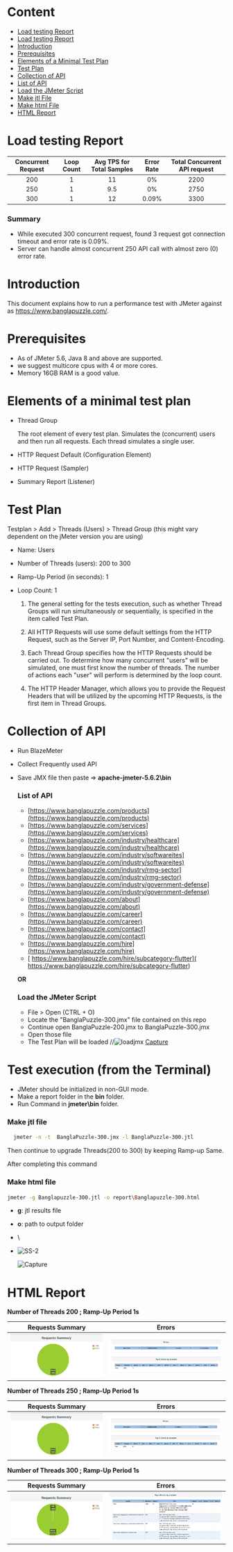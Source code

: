 # Content
- [Load testing Report](https://github.com/Jessey500/Jmeter-Performance-Testing#load-testing-report)
- [Load testing Report](https://github.com/Jessey500/Jmeter-Perfomance-Testing#Summary)
- [Introduction](https://github.com/Jessey500/Jmeter-Perfomance-Testing#introduction)      
- [Prerequisites](https://github.com/Jessey500/Jmeter-Performance-Testing#prerequisites)
- [Elements of a Minimal Test Plan](https://github.com/Jessey500/Jmeter-Perfomance-Testing#Elements-of-a-minimal-test-plan)    
- [Test Plan](https://github.com/Jessey500/Jmeter-Perfomance-Testing#test-plan)
- [Collection of API](https://github.com/Jessey500/Jmeter-Perfomance-Testing#collection-of-api)   
- [List of API](https://github.com/Jessey500/Jmeter-Perfomance-Testing#list-of-api) 
- [Load the JMeter Script](https://github.com/Jessey500/Jmeter-Perfomance-Testing#load-the-jmeter-script)
- [Make jtl File](https://github.com/Jessey500/Jmeter-Perfomance-Testing#make-jtl-file)  
- [Make html File](https://github.com/Jessey500/Jmeter-Perfomance-Testing#make-html-file)  
- [HTML Report](https://github.com/Jessey500/Jmeter-Perfomance-Testing#html-report) 

# Load testing Report

| Concurrent Request  | Loop Count | Avg TPS for Total Samples  | Error Rate | Total Concurrent API request |
|               :---: |      :---: |                      :---: |                        :---: |      :---: |
| 200  | 1  | 11  | 0%      | 2200   |
| 250  | 1  |  9.5     | 0%      | 2750   |
| 300  | 1  |  12    | 0.09%   | 3300   |


### Summary
- While executed 300 concurrent request, found  3 request got connection timeout and error rate is 0.09%.
- Server can handle almost concurrent 250 API call with almost zero (0) error rate.


# Introduction

This document explains how to run a performance test with JMeter against as https://www.banglapuzzle.com/.


# Prerequisites
- As of JMeter 5.6, Java 8 and above are supported.
- we suggest  multicore cpus with 4 or more cores.
- Memory 16GB RAM is a good value.


# Elements of a minimal test plan
- Thread Group

    The root element of every test plan. Simulates the (concurrent) users and then run all requests. Each thread simulates a single user.

- HTTP Request Default (Configuration Element)

- HTTP Request (Sampler)

- Summary Report (Listener)

# Test Plan

Testplan > Add > Threads (Users) > Thread Group (this might vary dependent on the jMeter version you are using)

- Name: Users
- Number of Threads (users): 200 to 300
- Ramp-Up Period (in seconds): 1
- Loop Count: 1

  1) The general setting for the tests execution, such as whether Thread Groups will run simultaneously or sequentially, is specified in the item called Test Plan.

  2) All HTTP Requests will use some default settings from the HTTP Request, such as the Server IP, Port Number, and Content-Encoding.

  3) Each Thread Group specifies how the HTTP Requests should be carried out. To determine how many concurrent "users" will be simulated, one must first know the number of threads. The number of actions each "user" will perform is determined by the loop count.

  4) The HTTP Header Manager, which allows you to provide the Request Headers that will be utilized by the upcoming HTTP Requests, is the first item in Thread Groups.

# Collection of API

- Run BlazeMeter  
- Collect Frequently used API  
- Save JMX file then paste => **apache-jmeter-5.6.2\bin**

    ### List of API 

    - [https://www.banglapuzzle.com/products](https://www.banglapuzzle.com/products)
    - [https://www.banglapuzzle.com/services](https://www.banglapuzzle.com/services)
    - [https://www.banglapuzzle.com/industry/healthcare](https://www.banglapuzzle.com/industry/healthcare)
    - [https://www.banglapuzzle.com/industry/softwareites](https://www.banglapuzzle.com/industry/softwareites)
    - [https://www.banglapuzzle.com/industry/rmg-sector](https://www.banglapuzzle.com/industry/rmg-sector)
    - [https://www.banglapuzzle.com/industry/government-defense](https://www.banglapuzzle.com/industry/government-defense)
    - [https://www.banglapuzzle.com/about](https://www.banglapuzzle.com/about)
    - [https://www.banglapuzzle.com/career](https://www.banglapuzzle.com/career)
    - [https://www.banglapuzzle.com/contact](https://www.banglapuzzle.com/contact)
    - [https://www.banglapuzzle.com/hire](https://www.banglapuzzle.com/hire)
    - [ https://www.banglapuzzle.com/hire/subcategory-flutter]( https://www.banglapuzzle.com/hire/subcategory-flutter)

   **OR**
    
  ### Load the JMeter Script 
   - File > Open (CTRL + O)
   - Locate the "BanglaPuzzle-300.jmx" file contained on this repo
   - Continue open BanglaPuzzle-200.jmx to BanglaPuzzle-300.jmx
   - Open those file
   - The Test Plan will be loaded
//![loadjmx](<img src="Image/SS-1.png">)
[Capture](<img src="Image/SS-1.png">)


# Test execution (from the Terminal)
 
- JMeter should be initialized in non-GUI mode.
- Make a report folder in the **bin** folder.  
- Run Command in __jmeter\bin__ folder.

 ### Make jtl file

```bash
  jmeter -n -t  BanglaPuzzle-300.jmx -l BanglaPuzzle-300.jtl
```      
  Then continue to upgrade Threads(200 to 300) by keeping Ramp-up Same.   

After completing this command  
   ### Make html file   
  
  ```bash
  jmeter -g Banglapuzzle-300.jtl -o report\Banglapuzzle-300.html
```
  - **g**: jtl results file

  - **o**: path to output folder
  - \
  - ![SS-2](https://github.com/Jessey500/Jmeter-Performance-Testing/assets/72730536/dbeec807-146d-4718-a4e0-bd607a6269af)

    ![Capture](<img src="Image/SS-2.png">)  

# HTML Report

**Number of Threads 200 ; Ramp-Up Period 1s**

Requests Summary             |  Errors
:-------------------------:|:-------------------------:
<img src="Image/SS-3.png">  |  <img src="Image/SS-5.png">

**Number of Threads 250 ; Ramp-Up Period 1s**
   
Requests Summary             |  Errors
:-------------------------:|:-------------------------:
<img src="Image/SS-3.png"> |  <img src="Image/SS-6.png">

**Number of Threads 300 ; Ramp-Up Period 1s**
   
Requests Summary             |  Errors
:-------------------------:|:-------------------------:
<img src="Image/SS-7.png">  |  <img src="Image/SS-8.png">
